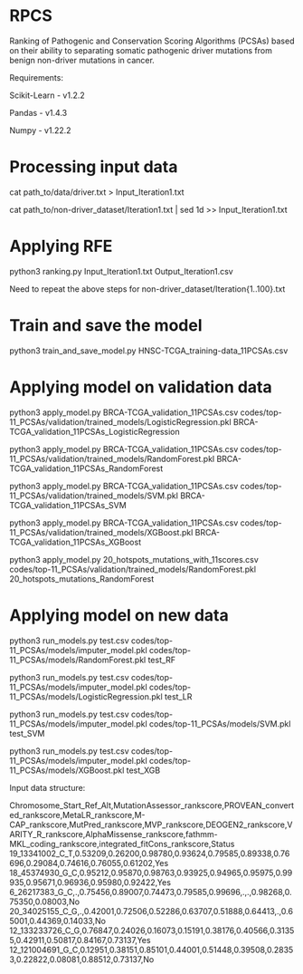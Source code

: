 # RPCS
Ranking of Pathogenic and Conservation Scoring Algorithms (PCSAs) based on their ability to separating somatic pathogenic driver mutations from benign non-driver mutations in cancer.

Requirements:

Scikit-Learn - v1.2.2

Pandas - v1.4.3

Numpy - v1.22.2

# Processing input data

cat path_to/data/driver.txt > Input_Iteration1.txt

cat path_to/non-driver_dataset/Iteration1.txt | sed 1d >> Input_Iteration1.txt

# Applying RFE
python3 ranking.py Input_Iteration1.txt Output_Iteration1.csv

 Need to repeat the above steps for non-driver_dataset/Iteration{1..100}.txt


# Train and save the model
python3 train_and_save_model.py HNSC-TCGA_training-data_11PCSAs.csv

# Applying model on validation data

python3 apply_model.py BRCA-TCGA_validation_11PCSAs.csv codes/top-11_PCSAs/validation/trained_models/LogisticRegression.pkl BRCA-TCGA_validation_11PCSAs_LogisticRegression

python3 apply_model.py BRCA-TCGA_validation_11PCSAs.csv codes/top-11_PCSAs/validation/trained_models/RandomForest.pkl BRCA-TCGA_validation_11PCSAs_RandomForest

python3 apply_model.py BRCA-TCGA_validation_11PCSAs.csv codes/top-11_PCSAs/validation/trained_models/SVM.pkl BRCA-TCGA_validation_11PCSAs_SVM

python3 apply_model.py BRCA-TCGA_validation_11PCSAs.csv codes/top-11_PCSAs/validation/trained_models/XGBoost.pkl BRCA-TCGA_validation_11PCSAs_XGBoost

python3 apply_model.py 20_hotspots_mutations_with_11scores.csv codes/top-11_PCSAs/validation/trained_models/RandomForest.pkl 20_hotspots_mutations_RandomForest


# Applying model on new data

python3 run_models.py test.csv codes/top-11_PCSAs/models/imputer_model.pkl codes/top-11_PCSAs/models/RandomForest.pkl test_RF

python3 run_models.py test.csv codes/top-11_PCSAs/models/imputer_model.pkl codes/top-11_PCSAs/models/LogisticRegression.pkl test_LR

python3 run_models.py test.csv codes/top-11_PCSAs/models/imputer_model.pkl codes/top-11_PCSAs/models/SVM.pkl test_SVM

python3 run_models.py test.csv codes/top-11_PCSAs/models/imputer_model.pkl codes/top-11_PCSAs/models/XGBoost.pkl test_XGB

Input data structure:

Chromosome_Start_Ref_Alt,MutationAssessor_rankscore,PROVEAN_converted_rankscore,MetaLR_rankscore,M-CAP_rankscore,MutPred_rankscore,MVP_rankscore,DEOGEN2_rankscore,VARITY_R_rankscore,AlphaMissense_rankscore,fathmm-MKL_coding_rankscore,integrated_fitCons_rankscore,Status
19_13341002_C_T,0.53209,0.26200,0.98780,0.93624,0.79585,0.89338,0.76696,0.29084,0.74616,0.76055,0.61202,Yes
18_45374930_G_C,0.95212,0.95870,0.98763,0.93925,0.94965,0.95975,0.99935,0.95671,0.96936,0.95980,0.92422,Yes
6_26217383_G_C,.,0.75456,0.89007,0.74473,0.79585,0.99696,.,.,0.98268,0.75350,0.08003,No
20_34025155_C_G,.,0.42001,0.72506,0.52286,0.63707,0.51888,0.64413,.,0.65001,0.44369,0.14033,No
12_133233726_C_G,0.76847,0.24026,0.16073,0.15191,0.38176,0.40566,0.31355,0.42911,0.50817,0.84167,0.73137,Yes
12_121004691_G_C,0.12951,0.38151,0.85101,0.44001,0.51448,0.39508,0.28353,0.22822,0.08081,0.88512,0.73137,No
